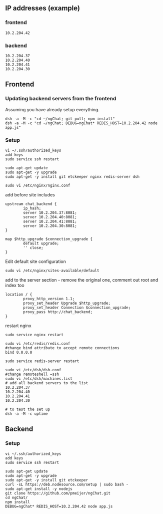 ## IP addresses (example)

### frontend

    10.2.204.42
    
### backend

    10.2.204.37
    10.2.204.40
    10.2.204.41
    10.2.204.30


    
    
## Frontend

### Updating backend servers from the frontend

Assuming you have already setup everything.

	dsh -a -M -c "cd ~/ngChat; git pull; npm install"
	dsh -a -M -c "cd ~/ngChat; DEBUG=ngChat* REDIS_HOST=10.2.204.42 node app.js"


### Setup

	vi ~/.ssh/authorized_keys
	add keys
	sudo service ssh restart
	
	sudo apt-get update
	sudo apt-get -y upgrade
	sudo apt-get -y install git etckeeper nginx redis-server dsh
	
	sudo vi /etc/nginx/nginx.conf


add before site includes

    upstream chat_backend {
            ip_hash;
            server 10.2.204.37:8081;
            server 10.2.204.40:8081;
            server 10.2.204.41:8081;
            server 10.2.204.30:8081;
    }

    map $http_upgrade $connection_upgrade {
            default upgrade;
            '' close;
    }

Edit default site configuration
        
	sudo vi /etc/nginx/sites-available/default

add to the server section - remove the original one, comment out root and index too

    location / {
            proxy_http_version 1.1;
            proxy_set_header Upgrade $http_upgrade;
            proxy_set_header Connection $connection_upgrade;
            proxy_pass http://chat_backend;
    }
        
restart nginx

	sudo service nginx restart

	sudo vi /etc/redis/redis.conf
	#change bind attribute to accept remote connections
	bind 0.0.0.0

	sudo service redis-server restart

	sudo vi /etc/dsh/dsh.conf
	#change remoteshell =ssh
	sudo vi /etc/dsh/machines.list
	# add all backend servers to the list
	10.2.204.37
	10.2.204.40
	10.2.204.41
	10.2.204.30
	
	# to test the set up
	dsh -a -M -c uptime


## Backend

### Setup

	vi ~/.ssh/authorized_keys
	add keys
	sudo service ssh restart
	
	sudo apt-get update
	sudo apt-get -y upgrade
	sudo apt-get -y install git etckeeper 
	curl -sL https://deb.nodesource.com/setup | sudo bash -
	sudo apt-get install -y nodejs
	git clone https://github.com/pmeijer/ngChat.git
	cd ngChat/
	npm install
	DEBUG=ngChat* REDIS_HOST=10.2.204.42 node app.js



